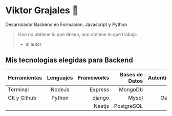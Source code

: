 # Viktor Grajales 💚
Desarrolador Backend en Formacion, Javascript y Python
> Uno no obtiene lo que desea, uno obtiene lo que trabaja
> - al autor

## Mis tecnologias elegidas para Backend
|Herramientas  | Lenguajes  | Frameworks | Bases de Datos | Autenticacion|
| :------------ |:---------------:| --------------:| ---------------:|---------------:|
| Terminal     | NodeJs | Express | MongoDb | JWT| 
| GIt y Github      |Python        |   django | Mysql | Oauth2.0 |
|                     |                        |    Nestjs | PostgreSQL |  |
